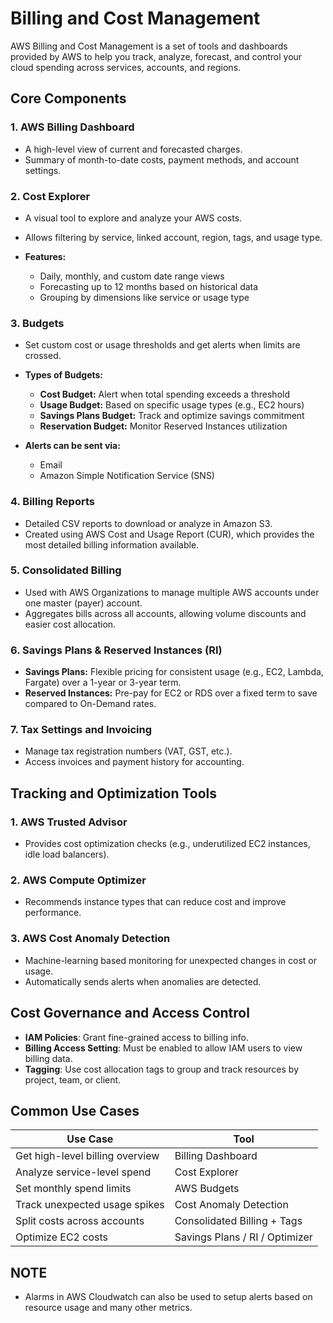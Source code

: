# Billing and Cost Management

AWS Billing and Cost Management is a set of tools and dashboards provided by AWS to help you track, analyze, forecast, and control your cloud spending across services, accounts, and regions.

## Core Components

### 1. AWS Billing Dashboard

- A high-level view of current and forecasted charges.
- Summary of month-to-date costs, payment methods, and account settings.

### 2. Cost Explorer

- A visual tool to explore and analyze your AWS costs.
- Allows filtering by service, linked account, region, tags, and usage type.

- **Features:**

  - Daily, monthly, and custom date range views
  - Forecasting up to 12 months based on historical data
  - Grouping by dimensions like service or usage type

### 3. Budgets

- Set custom cost or usage thresholds and get alerts when limits are crossed.

- **Types of Budgets:**

  - **Cost Budget:** Alert when total spending exceeds a threshold
  - **Usage Budget:** Based on specific usage types (e.g., EC2 hours)
  - **Savings Plans Budget:** Track and optimize savings commitment
  - **Reservation Budget:** Monitor Reserved Instances utilization

- **Alerts can be sent via:**

  - Email
  - Amazon Simple Notification Service (SNS)

### 4. Billing Reports

- Detailed CSV reports to download or analyze in Amazon S3.
- Created using AWS Cost and Usage Report (CUR), which provides the most detailed billing information available.

### 5. Consolidated Billing

- Used with AWS Organizations to manage multiple AWS accounts under one master (payer) account.
- Aggregates bills across all accounts, allowing volume discounts and easier cost allocation.

### 6. Savings Plans & Reserved Instances (RI)

- **Savings Plans:** Flexible pricing for consistent usage (e.g., EC2, Lambda, Fargate) over a 1-year or 3-year term.
- **Reserved Instances:** Pre-pay for EC2 or RDS over a fixed term to save compared to On-Demand rates.

### 7. Tax Settings and Invoicing

- Manage tax registration numbers (VAT, GST, etc.).
- Access invoices and payment history for accounting.

## Tracking and Optimization Tools

### 1. AWS Trusted Advisor

- Provides cost optimization checks (e.g., underutilized EC2 instances, idle load balancers).

### 2. AWS Compute Optimizer

- Recommends instance types that can reduce cost and improve performance.

### 3. AWS Cost Anomaly Detection

- Machine-learning based monitoring for unexpected changes in cost or usage.
- Automatically sends alerts when anomalies are detected.

## Cost Governance and Access Control

- **IAM Policies**: Grant fine-grained access to billing info.
- **Billing Access Setting**: Must be enabled to allow IAM users to view billing data.
- **Tagging**: Use cost allocation tags to group and track resources by project, team, or client.

## Common Use Cases

| Use Case                        | Tool                           |
| ------------------------------- | ------------------------------ |
| Get high-level billing overview | Billing Dashboard              |
| Analyze service-level spend     | Cost Explorer                  |
| Set monthly spend limits        | AWS Budgets                    |
| Track unexpected usage spikes   | Cost Anomaly Detection         |
| Split costs across accounts     | Consolidated Billing + Tags    |
| Optimize EC2 costs              | Savings Plans / RI / Optimizer |

## NOTE

- Alarms in AWS Cloudwatch can also be used to setup alerts based on resource usage and many other metrics.
